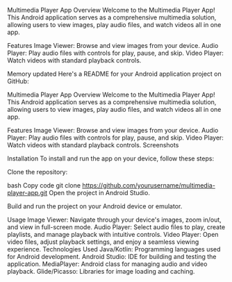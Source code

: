 Multimedia Player App
Overview
Welcome to the Multimedia Player App! This Android application serves as a comprehensive multimedia solution, allowing users to view images, play audio files, and watch videos all in one app.

Features
Image Viewer: Browse and view images from your device.
Audio Player: Play audio files with controls for play, pause, and skip.
Video Player: Watch videos with standard playback controls.


Memory updated
Here's a README for your Android application project on GitHub:

Multimedia Player App
Overview
Welcome to the Multimedia Player App! This Android application serves as a comprehensive multimedia solution, allowing users to view images, play audio files, and watch videos all in one app.

Features
Image Viewer: Browse and view images from your device.
Audio Player: Play audio files with controls for play, pause, and skip.
Video Player: Watch videos with standard playback controls.
Screenshots



Installation
To install and run the app on your device, follow these steps:

Clone the repository:

bash
Copy code
git clone https://github.com/yourusername/multimedia-player-app.git
Open the project in Android Studio.

Build and run the project on your Android device or emulator.

Usage
Image Viewer: Navigate through your device's images, zoom in/out, and view in full-screen mode.
Audio Player: Select audio files to play, create playlists, and manage playback with intuitive controls.
Video Player: Open video files, adjust playback settings, and enjoy a seamless viewing experience.
Technologies Used
Java/Kotlin: Programming languages used for Android development.
Android Studio: IDE for building and testing the application.
MediaPlayer: Android class for managing audio and video playback.
Glide/Picasso: Libraries for image loading and caching.
